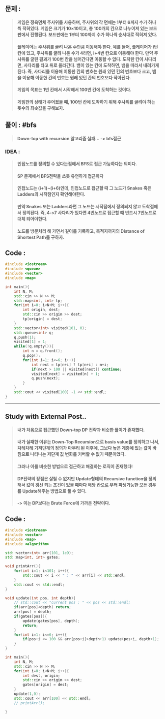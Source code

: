 ## 문제 :
> #### 게임은 정육면체 주사위를 사용하며, 주사위의 각 면에는 1부터 6까지 수가 하나씩 적혀있다. 게임은 크기가 10×10이고, 총 100개의 칸으로 나누어져 있는 보드판에서 진행된다. 보드판에는 1부터 100까지 수가 하나씩 순서대로 적혀져 있다.
> #### 플레이어는 주사위를 굴려 나온 수만큼 이동해야 한다. 예를 들어, 플레이어가 i번 칸에 있고, 주사위를 굴려 나온 수가 4라면, i+4번 칸으로 이동해야 한다. 만약 주사위를 굴린 결과가 100번 칸을 넘어간다면 이동할 수 없다. 도착한 칸이 사다리면, 사다리를 타고 위로 올라간다. 뱀이 있는 칸에 도착하면, 뱀을 따라서 내려가게 된다. 즉, 사다리를 이용해 이동한 칸의 번호는 원래 있던 칸의 번호보다 크고, 뱀을 이용해 이동한 칸의 번호는 원래 있던 칸의 번호보다 작아진다.
> #### 게임의 목표는 1번 칸에서 시작해서 100번 칸에 도착하는 것이다.
> #### 게임판의 상태가 주어졌을 때, 100번 칸에 도착하기 위해 주사위를 굴려야 하는 횟수의 최솟값을 구해보자.

## 풀이 : #bfs
> #### Down-top with recursion 알고리즘 실패... -> bfs접근

### IDEA : 
> #### 인접노드를 정의할 수 있다는점에서 BFS로 접근 가능하다는 의미다.
> #### SP 문제에서 BFS전략을 쓰듯 유연하게 접근하자
> #### 인접노드는 (i+1)~(i+6)인데, 인접노드로 접근할 때 그 노드가 Snakes 혹은 Ladders의 시작점인지 확인해야한다.
> #### 만약 Snakes 또는 Ladders라면 그 노드는 시작점에서 정의되지 않고 도착점에서 정의된다. 즉, 4->7 사다리가 있다면 4번노드로 접근할 때 반드시 7번노드로 대체 되어야한다.
> #### 노드를 방문처리 해 가면서 깊이를 기록하고, 목적지까지의 Distance of Shortest Path를 구하자.

## Code :
```cpp
#include <iostream>
#include <queue>
#include <vector>
#include <map>

int main(){
    int N, M;
    std::cin >> N >> M;
    std::map<int, int> tp;
    for(int i=0; i<N+M; i++){
        int origin, dest;
        std::cin >> origin >> dest;
        tp[origin] = dest;
    }
    std::vector<int> visited(101, 0);
    std::queue<int> q;
    q.push(1);
    visited[1] = 1;
    while(!q.empty()){
        int n = q.front();
        q.pop();
        for(int i=1; i<=6; i++){
            int next = tp[n+i] ? tp[n+i] : n+i;
            if(next > 100 || visited[next]) continue;
            visited[next] = visited[n] + 1;
            q.push(next);
        }
    }
    std::cout << visited[100] -1 << std::endl;
}
```
---------------------------------
## Study with External Post..
> #### 내가 처음으로 접근했던 Down-top DP 전략과 비슷한 풀이가 존재했다.
> #### 내가 실패한 이유는 Down-Top Recursion으로 basis value를 정의하고 나서, 차례차례 기저단계의 정의가 마무리 된 이후에, 그보다 높은 계층에 있는 값이 바뀜으로 나타나는 저단계 값 변화를 커버할 수 없기 때문이었다.
> #### 그러나 이를 비슷한 방법으로 접근하고 해결하는 로직이 존재했다!
> #### DP전략의 장점은 살릴 수 없지만 Update형태의 Recursive function을 정의해서 값이 갱신 되는 조건이 있을 때마다 해당 칸으로 부터 파생가능한 모든 경우를 Update해주는 방법으로 풀 수 있다.
> #### -> 이는 DP보다는 Brute Force에 가까운 전략이다.

## Code :
```cpp
#include <iostream>
#include <vector>
#include <map>
#include <algorithm>

std::vector<int> arr(101, 1e9);
std::map<int, int> gates;

void printArr(){
    for(int i=1; i<101; i++){
        std::cout << i << " : " << arr[i] << std::endl;
    }
    std::cout << std::endl;
}

void update(int pos, int depth){
    // std::cout << "current pos : " << pos << std::endl;
    if(arr[pos]<depth) return;
    arr[pos] = depth;
    if(gates[pos]){
        update(gates[pos], depth);
        return;
    }
    for(int i=1; i<=6; i++){
        if(pos+i <= 100 && arr[pos+i]>depth+1) update(pos+i, depth+1);
    }
}

int main(){
    int N, M;
    std::cin >> N >> M;
    for(int i=0; i<N+M; i++){
        int dest, origin;
        std::cin >> origin >> dest;
        gates[origin] = dest;
    }
    update(1,0);
    std::cout << arr[100] << std::endl;
    // printArr();

}
```
